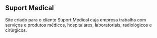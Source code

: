 ## Suport Medical
Site criado para o cliente Suport Medical cuja empresa trabalha com serviços e produtos médicos, hospitalares, laboratoriais, radiológicos e cirúrgicos.
